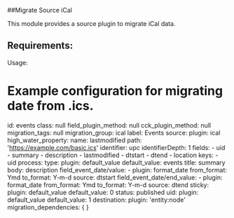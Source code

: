 ##Migrate Source iCal

This module provides a source plugin to migrate iCal data.

Requirements:
-

Usage:

# Example configuration for migrating date from .ics.
id: events
class: null
field_plugin_method: null
cck_plugin_method: null
migration_tags: null
migration_group: ical
label: Events
source:
  plugin: ical
  high_water_property:
    name: lastmodified
  path: 'https://example.com/basic.ics'
  identifier: upc
  identifierDepth: 1
  fields:
    - uid
    - summary
    - description
    - lastmodified
    - dtstart
    - dtend
    - location
  keys:
    - uid
process:
  type:
    plugin: default_value
    default_value: events
  title: summary
  body: description
  field_event_date/value:
    -
      plugin: format_date
      from_format: Ymd
      to_format: Y-m-d
      source: dtstart
  field_event_date/end_value:
    -
      plugin: format_date
      from_format: Ymd
      to_format: Y-m-d
      source: dtend
  sticky:
    plugin: default_value
    default_value: 0
  status: published
  uid:
    plugin: default_value
    default_value: 1
destination:
  plugin: 'entity:node'
migration_dependencies: {  }
